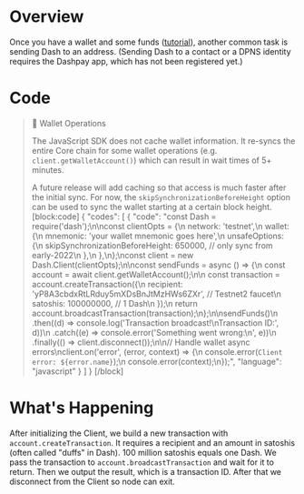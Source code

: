 # Overview

Once you have a wallet and some funds ([tutorial](tutorial-create-and-fund-a-wallet)), another common task is sending Dash to an address. (Sending Dash to a contact or a DPNS identity requires the Dashpay app, which has not been registered yet.)

# Code

> 📘 Wallet Operations
>
> The JavaScript SDK does not cache wallet information. It re-syncs the entire Core chain for some wallet operations (e.g. `client.getWalletAccount()`) which can result in wait times of  5+ minutes. 
>
> A future release will add caching so that access is much faster after the initial sync. For now, the `skipSynchronizationBeforeHeight` option can be used to sync the wallet starting at a certain block height.
[block:code]
{
  "codes": [
    {
      "code": "const Dash = require('dash');\n\nconst clientOpts = {\n  network: 'testnet',\n  wallet: {\n    mnemonic: 'your wallet mnemonic goes here',\n    unsafeOptions: {\n      skipSynchronizationBeforeHeight: 650000, // only sync from early-2022\n    },\n  },\n};\nconst client = new Dash.Client(clientOpts);\n\nconst sendFunds = async () => {\n  const account = await client.getWalletAccount();\n\n  const transaction = account.createTransaction({\n    recipient: 'yP8A3cbdxRtLRduy5mXDsBnJtMzHWs6ZXr', // Testnet2 faucet\n    satoshis: 100000000, // 1 Dash\n  });\n  return account.broadcastTransaction(transaction);\n};\n\nsendFunds()\n  .then((d) => console.log('Transaction broadcast!\\nTransaction ID:', d))\n  .catch((e) => console.error('Something went wrong:\\n', e))\n  .finally(() => client.disconnect());\n\n// Handle wallet async errors\nclient.on('error', (error, context) => {\n  console.error(`Client error: ${error.name}`);\n  console.error(context);\n});",
      "language": "javascript"
    }
  ]
}
[/block]
# What's Happening

After initializing the Client, we build a new transaction with `account.createTransaction`. It requires a recipient and an amount in satoshis (often called "duffs" in Dash). 100 million satoshis equals one Dash. We pass the transaction to `account.broadcastTransaction` and wait for it to return. Then we output the result, which is a transaction ID. After that we disconnect from the Client so node can exit.